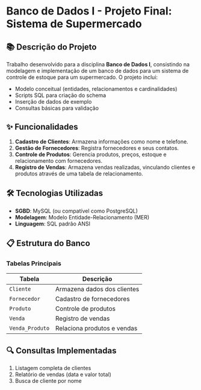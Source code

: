 # Banco de Dados I - Projeto Final: Sistema de Supermercado

## 📚 Descrição do Projeto
Trabalho desenvolvido para a disciplina **Banco de Dados I**, consistindo na modelagem e implementação de um banco de dados para um sistema de controle de estoque para um supermercado. O projeto inclui:
- Modelo conceitual (entidades, relacionamentos e cardinalidades)
- Scripts SQL para criação do schema
- Inserção de dados de exemplo
- Consultas básicas para validação

## ✨ Funcionalidades
1. **Cadastro de Clientes**: Armazena informações como nome e telefone.
2. **Gestão de Fornecedores**: Registra fornecedores e seus contatos.
3. **Controle de Produtos**: Gerencia produtos, preços, estoque e relacionamento com fornecedores.
4. **Registro de Vendas**: Armazena vendas realizadas, vinculando clientes e produtos através de uma tabela de relacionamento.

## 🛠️ Tecnologias Utilizadas
- **SGBD**: MySQL (ou compatível como PostgreSQL)
- **Modelagem**: Modelo Entidade-Relacionamento (MER)
- **Linguagem**: SQL padrão ANSI

## 📋 Estrutura do Banco
### Tabelas Principais
| Tabela          | Descrição                     |
|-----------------|-------------------------------|
| `Cliente`       | Armazena dados dos clientes   |
| `Fornecedor`    | Cadastro de fornecedores      |
| `Produto`       | Controle de produtos          |
| `Venda`         | Registro de vendas            |
| `Venda_Produto` | Relaciona produtos e vendas   |

## 🔍 Consultas Implementadas
1. Listagem completa de clientes
2. Relatório de vendas (data e valor total)
3. Busca de cliente por nome

